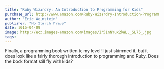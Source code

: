 ```yaml
---
title: "Ruby Wizardry: An Introduction to Programming for Kids"
purchase_url: http://www.amazon.com/Ruby-Wizardry-Introduction-Programming-Kids/dp/1593275668%3FSubscriptionId%3DAKIAIVZLK2PABGQI2KAQ%26tag%3Deverrail-20%26linkCode%3Dxm2%26camp%3D2025%26creative%3D165953%26creativeASIN%3D1593275668
author: "Eric Weinstein"
publisher: "No Starch Press"
date: 2015-04-09
image: http://ecx.images-amazon.com/images/I/51nNYux2kWL._SL75_.jpg
tags:
---
```


Finally, a programming book written to my level! I just skimmed it, but it does
look like a fairly thorough introduction to programming and Ruby. Does the book
format still fly with kids?
